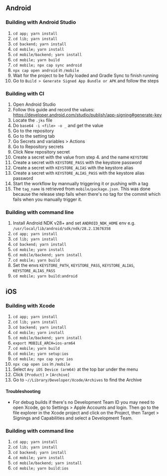 
## Android

### Building with Android Studio

1. `cd app; yarn install`
2. `cd lib; yarn install`
3. `cd backend; yarn install`
4. `cd mobile; yarn install`
5. `cd mobile/backend; yarn install`
6. `cd mobile; yarn build`
7. `cd mobile; npx cap sync android`
8. `npx cap open android` in `/mobile`
9. Wait for the project to be fully loaded and Gradle Sync to finish running
10. Go to `Build > Generate Signed App Bundle or APK` and follow the steps

### Building with CI

1. Open Android Studio
2. Follow this guide and record the values: https://developer.android.com/studio/publish/app-signing#generate-key
3. Locate the `.jks` file
4. Do `base64 -i <file> -o _` and get the value
5. Go to the repository
6. Go to the setting tab
7. Go Secrets and variables > Actions
8. Go to Repository secrets
9. Click New repository secret
10. Create a secret with the value from step 4. and the name `KEYSTORE`
11. Create a secret with `KEYSTORE_PASS` with the keystore password
12. Create a secret with `KEYSTORE_ALIAS` with the keystore alias
13. Create a secret with `KEYSTORE_ALIAS_PASS` with the keystore alias password
14. Start the workflow by mannually triggering it or pushing with a tag
15. The `tag_name` is retrieved from `mobile/package.json`. This was done because the release step
fails when there's no tag for the commit which fails when you manually trigger it.

### Building with command line

1. Install Android NDK v28+ and set `ANDROID_NDK_HOME` env e.g. `/usr/local/lib/android/sdk/ndk/28.2.13676358`
2. `cd app; yarn install`
3. `cd lib; yarn install`
4. `cd backend; yarn install`
5. `cd mobile; yarn install`
6. `cd mobile/backend; yarn install`
7. `cd mobile; yarn build`
8. Set the envs `KEYSTORE_PATH`, `KEYSTORE_PASS`, `KEYSTORE_ALIAS`, `KEYSTORE_ALIAS_PASS`
9. `cd mobile; yarn build:android`

## iOS

### Building with Xcode
1. `cd app; yarn install`
2. `cd lib; yarn install`
3. `cd backend; yarn install`
4. `cd mobile; yarn install`
5. `cd mobile/backend; yarn install`
6. `export MOBILE_ARCH=ios-arm64`
7. `cd mobile; yarn build`
8. `cd mobile; yarn setup:ios`
9. `cd mobile; npx cap sync ios`
10. `npx cap open ios` in `/mobile`
11. Select `Any iOS Device (arm64)` at the top bar under the menu
12. Click `[Product]` > `[Archive]`
13. Go to `~//Library/Developer/Xcode/Archives` to find the Archive

#### Troubleshooting

- For debug builds if there's no Development Team ID you may need to open Xcode, go to Settings > Apple Accounts and login.
Then go to the file explorer in the Xcode project and click on the Project, then Target > Signings and Capabilities and
select a Development Team.

### Building with command line
1. `cd app; yarn install`
2. `cd lib; yarn install`
3. `cd backend; yarn install`
4. `cd mobile; yarn install`
5. `cd mobile/backend; yarn install`
6. `cd mobile; yarn build:ios`
